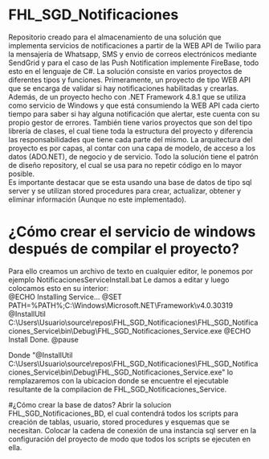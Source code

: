 # FHL_SGD_Notificaciones
Repositorio creado para el almacenamiento de una solución que implementa servicios de notificaciones a partir de la WEB API de Twilio para la mensajería de Whatsapp, SMS y envio de correos electrónicos mediante SendGrid y para el caso de las Push Notification implemente FireBase, todo esto en el lenguaje de C#.
La solución consiste en varios proyectos de diferentes tipos y funciones. Primeramente, un proyecto de tipo WEB API que se encarga de validar si hay notificaciones habilitadas y crearlas. Además, de un proyecto hecho con .NET Framework 4.8.1 que se utiliza como servicio de Windows y que está consumiendo la WEB API cada cierto tiempo para saber si hay alguna notificación que alertar, este cuenta con su propio gestor de errores. También tiene varios proyectos que son del tipo librería de clases, el cual tiene toda la estructura del proyecto y diferencia las responsabilidades que tiene cada parte del mismo. 
La arquitectura del proyecto es por capas, al contar con una capa de modelo, de acceso a los datos (ADO.NET), de negocio y de servicio. Todo la solución tiene el patrón de diseño repository, el cual se usa para no repetir código en lo mayor posible.  
Es importante destacar que se esta usando una base de datos de tipo sql server y se utilizan stored procedures para crear, actualizar, obtener y eliminar información (Aunque no este implementado). 

# ¿Cómo crear el servicio de windows después de compilar el proyecto?
Para ello creamos un archivo de texto en cualquier editor, le ponemos por ejemplo NotificacionesServiceInstall.bat 
Le damos a editar y luego colocamos esto en su interior:         
@ECHO Installing Service...
@SET PATH=%PATH%;C:\Windows\Microsoft.NET\Framework\v4.0.30319\
@InstallUtil  C:\Users\Usuario\source\repos\FHL_SGD_Notificaciones\FHL_SGD_Notificaciones_Service\bin\Debug\FHL_SGD_Notificaciones_Service.exe
@ECHO Install Done.
@pause

Donde "@InstallUtil  C:\Users\Usuario\source\repos\FHL_SGD_Notificaciones\FHL_SGD_Notificaciones_Service\bin\Debug\FHL_SGD_Notificaciones_Service.exe" lo remplazaremos con la ubicacion donde se encuentre el ejecutable resultante de la compilacion de FHL_SGD_Notificaciones_Service. 

#¿Cómo crear la base de datos?
Abrir la solucion FHL_SGD_Notificaciones_BD, el cual contendrá todos los scripts para creación de tablas, usuario, stored procedures y esquemas que se necesitan. Colocar la cadena de conexión de una instancia sql server en la configuración del proyecto de modo que todos los scripts se ejecuten en ella.
